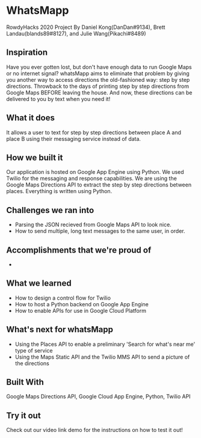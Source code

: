 # WhatsMapp
RowdyHacks 2020 Project
By Daniel Kong(DanDan#9134), Brett Landau(blands89#8127), and Julie Wang(Pikachi#8489)

## Inspiration
Have you ever gotten lost, but don't have enough data to run Google Maps or no internet signal? whatsMapp aims to eliminate that problem by giving you another way to access directions the old-fashioned way: step by step directions. Throwback to the days of printing step by step directions from Google Maps BEFORE leaving the house. And now, these directions can be delivered to you by text when you need it!

## What it does
It allows a user to text for step by step directions between place A and place B using their messaging service instead of data. 

## How we built it
Our application is hosted on Google App Engine using Python. We used Twilio for the messaging and response capabilities. We are using the Google Maps Directions API to extract the step by step directions between places. Everything is written using Python.

## Challenges we ran into
* Parsing the JSON recieved from Google Maps API to look nice. 
* How to send multiple, long text messages to the same user, in order.

## Accomplishments that we're proud of
* 

## What we learned
* How to design a control flow for Twilio
* How to host a Python backend on Google App Engine
* How to enable APIs for use in Google Cloud Platform

## What's next for whatsMapp
* Using the Places API to enable a preliminary 'Search for what's near me' type of service
* Using the Maps Static API and the Twilio MMS API to send a picture of the directions

## Built With
Google Maps Directions API, Google Cloud App Engine, Python, Twilio API

## Try it out
Check out our video link demo for the instructions on how to test it out!
